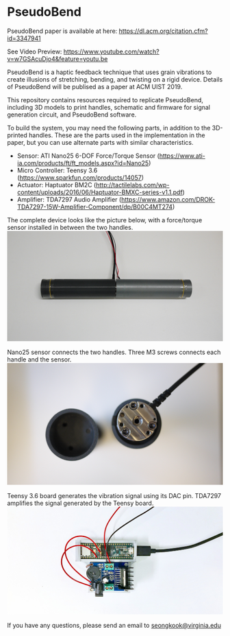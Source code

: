 # PseudoBend

PseudoBend paper is available at here: https://dl.acm.org/citation.cfm?id=3347941

See Video Preview: https://www.youtube.com/watch?v=w7GSAcuDjo4&feature=youtu.be

PseudoBend is a haptic feedback technique that uses grain vibrations to create illusions of stretching, bending, and twisting on a rigid device. Details of PseudoBend will be publised as a paper at ACM UIST 2019.

This repository contains resources required to replicate PseudoBend, including 3D models to print handles, schematic and firmware for signal generation circuit, and PseudoBend software.  

To build the system, you may need the following parts, in addition to the 3D-printed handles. These are the parts used in the implementation in the paper, but you can use alternate parts with similar characteristics.

* Sensor: ATI Nano25 6-DOF Force/Torque Sensor (https://www.ati-ia.com/products/ft/ft_models.aspx?id=Nano25)
* Micro Controller: Teensy 3.6 (https://www.sparkfun.com/products/14057)
* Actuator: Haptuator BM2C (http://tactilelabs.com/wp-content/uploads/2016/06/Haptuator-BMXC-series-v1.1.pdf)
* Amplifier: TDA7297 Audio Amplifier (https://www.amazon.com/DROK-TDA7297-15W-Amplifier-Component/dp/B00C4MT274)


The complete device looks like the picture below, with a force/torque sensor installed in between the two handles.
![Device Image](bar.jpg)

Nano25 sensor connects the two handles. Three M3 screws connects each handle and the sensor.  
![Sensor Image](sensor.jpg)

Teensy 3.6 board generates the vibration signal using its DAC pin. TDA7297 amplifies the signal generated by the Teensy board.  
![Amplifier Image](amp.jpg)

If you have any questions, please send an email to seongkook@virginia.edu
